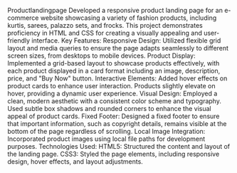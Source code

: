 Productlandingpage
Developed a responsive product landing page for an e-commerce website showcasing a variety of fashion products, including kurtis, sarees, palazzo sets, and frocks. This project demonstrates proficiency in HTML and CSS for creating a visually appealing and user-friendly interface.
Key Features:
Responsive Design:
Utilized flexible grid layout and media queries to ensure the page adapts seamlessly to different screen sizes, from desktops to mobile devices.
Product Display:
Implemented a grid-based layout to showcase products effectively, with each product displayed in a card format including an image, description, price, and "Buy Now" button.
Interactive Elements:
Added hover effects on product cards to enhance user interaction. Products slightly elevate on hover, providing a dynamic user experience.
Visual Design:
Employed a clean, modern aesthetic with a consistent color scheme and typography. Used subtle box shadows and rounded corners to enhance the visual appeal of product cards.
Fixed Footer:
Designed a fixed footer to ensure that important information, such as copyright details, remains visible at the bottom of the page regardless of scrolling.
Local Image Integration:
Incorporated product images using local file paths for development purposes.
Technologies Used:
HTML5: Structured the content and layout of the landing page.
CSS3: Styled the page elements, including responsive design, hover effects, and layout adjustments.

